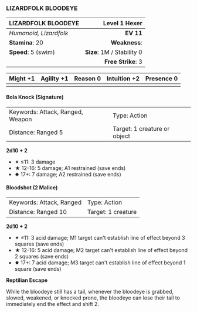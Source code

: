 ### LIZARDFOLK BLOODEYE

| LIZARDFOLK BLOODEYE    |          **Level 1 Hexer** |
| :--------------------- | -------------------------: |
| *Humanoid, Lizardfolk* |                  **EV 11** |
| **Stamina**: 20        |              **Weakness**: |
| **Speed**: 5 (swim)    | **Size**: 1M / Stability 0 |
|                        |         **Free Strike**: 3 |

| **Might** +1 | **Agility** +1 | **Reason** 0 | **Intuition** +2 | **Presence** 0 |
| ------------ | -------------- | ------------ | ---------------- | -------------- |
|              |                |              |                  |                |

#### Bola Knock (Signature)

|                                  |                              |
| :------------------------------- | :--------------------------- |
| Keywords: Attack, Ranged, Weapon | Type: Action                 |
| Distance: Ranged 5               | Target: 1 creature or object |

**2d10 + 2**

- ✦ ≤11: 3 damage
- ★ 12-16: 5 damage; A1 restrained (save ends)
- ✸ 17+: 7 damage; A2 restrained (save ends)

#### Bloodshot (2 Malice)

|                          |                    |
| :----------------------- | :----------------- |
| Keywords: Attack, Ranged | Type: Action       |
| Distance: Ranged 10      | Target: 1 creature |

**2d10 + 2**

- ✦ ≤11: 3 acid damage; M1 target can't establish line of effect beyond 3 squares (save ends)
- ★ 12-16: 5 acid damage; M2 target can't establish line of effect beyond 2 squares (save ends)
- ✸ 17+: 7 acid damage; M3 target can't establish line of effect beyond 1 square (save ends)

**Reptilian Escape**

While the bloodeye still has a tail, whenever the bloodeye is grabbed, slowed, weakened, or knocked prone, the bloodeye can lose their tail to immediately end the effect and shift 2.
